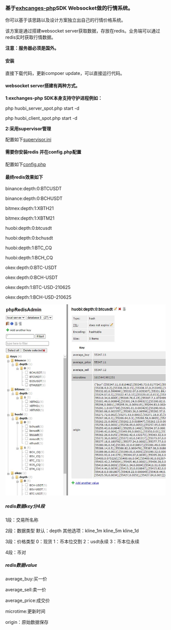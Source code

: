 ### 基于[exhcanges-php](https://github.com/zhouaini528/exchanges-php)SDK Websocket做的行情系统。

你可以基于该思路以及设计方案独立出自己的行情价格系统。

该方案是通过搭建websocket server获取数据，存放在redis。业务端可以通过redis实时获取行情数据。

**注意：服务器必须是国外。**

#### 安装

直接下载代码，更新compoer update，可以直接运行代码。

#### websocket server搭建有两种方式。

**1:exchanges-php SDK本身支持守护进程例如：**

php huobi_server_spot.php start -d

php huobi_client_spot.php start -d

**2:采用supervisor管理**

配置如下[supervisor.ini](./supervisor.ini)


#### 需要你安装redis 并在config.php配置

配置如下[config.php](./config.php)

#### 最终redis效果如下

binance:depth:0:BTCUSDT

binance:depth:0:BCHUSDT

bitmex:depth:1:XBTH21

bitmex:depth:1:XBTM21

huobi:depth:0:btcusdt

huobi:depth:0:bchusdt

huobi:depth:1:BTC_CQ

huobi:depth:1:BCH_CQ

okex:depth:0:BTC-USDT

okex:depth:0:BCH-USDT

okex:depth:1:BTC-USD-210625

okex:depth:1:BCH-USD-210625

![img](https://github.com/zhouaini528/websocket-market/blob/master/img/2.jpg)

##### redis数据key分4段
1段：交易所名称

2段：数据类型  默认：depth   其他选项：kline_1m  kline_5m   kline_1d

3段：价格类型  0：现货  1：币本位交割  2：usdt永续  3：币本位永续

4段：币对

##### redis数据value
average_buy:买一价

average_sell:卖一价

average_price:成交价

microtime:更新时间

origin：原始数据保存

